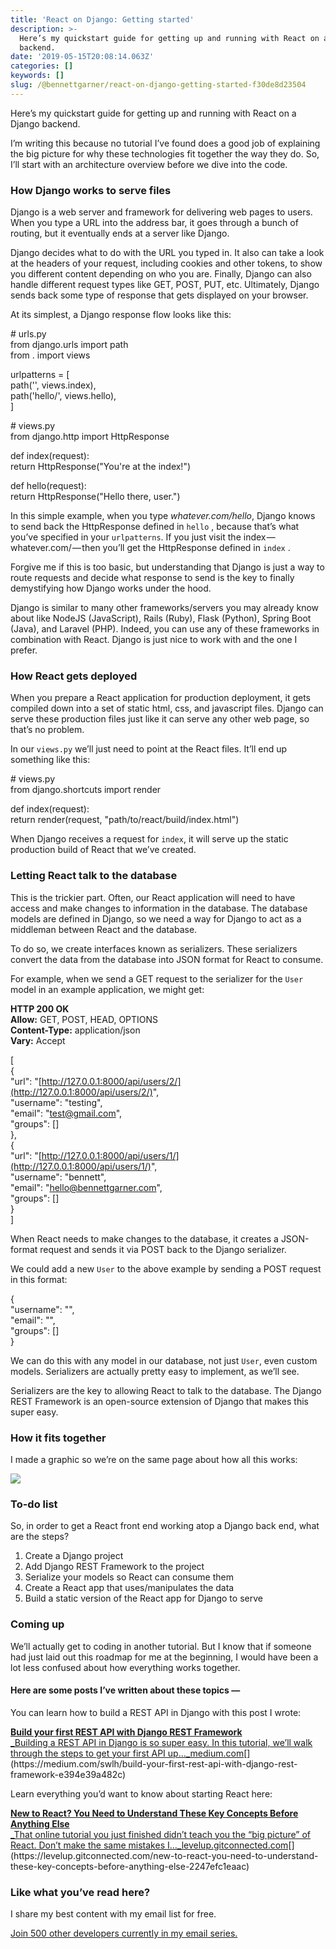 ```yaml
---
title: 'React on Django: Getting started'
description: >-
  Here’s my quickstart guide for getting up and running with React on a Django
  backend.
date: '2019-05-15T20:08:14.063Z'
categories: []
keywords: []
slug: /@bennettgarner/react-on-django-getting-started-f30de8d23504
---
```


Here’s my quickstart guide for getting up and running with React on a Django backend.

I’m writing this because no tutorial I’ve found does a good job of explaining the big picture for why these technologies fit together the way they do. So, I’ll start with an architecture overview before we dive into the code.

### How Django works to serve files

Django is a web server and framework for delivering web pages to users. When you type a URL into the address bar, it goes through a bunch of routing, but it eventually ends at a server like Django.

Django decides what to do with the URL you typed in. It also can take a look at the headers of your request, including cookies and other tokens, to show you different content depending on who you are. Finally, Django can also handle different request types like GET, POST, PUT, etc. Ultimately, Django sends back some type of response that gets displayed on your browser.

At its simplest, a Django response flow looks like this:

\# urls.py  
from django.urls import path  
from . import views

urlpatterns = \[  
    path('', views.index),  
    path('hello/', views.hello),  
\]

\# views.py  
from django.http import HttpResponse

def index(request):  
    return HttpResponse("You're at the index!")

def hello(request):  
    return HttpResponse("Hello there, user.")

In this simple example, when you type _whatever.com/hello_, Django knows to send back the HttpResponse defined in `hello` , because that’s what you’ve specified in your `urlpatterns`. If you just visit the index — whatever.com/ — then you’ll get the HttpResponse defined in `index` .

Forgive me if this is too basic, but understanding that Django is just a way to route requests and decide what response to send is the key to finally demystifying how Django works under the hood.

Django is similar to many other frameworks/servers you may already know about like NodeJS (JavaScript), Rails (Ruby), Flask (Python), Spring Boot (Java), and Laravel (PHP). Indeed, you can use any of these frameworks in combination with React. Django is just nice to work with and the one I prefer.

### How React gets deployed

When you prepare a React application for production deployment, it gets compiled down into a set of static html, css, and javascript files. Django can serve these production files just like it can serve any other web page, so that’s no problem.

In our `views.py` we’ll just need to point at the React files. It’ll end up something like this:

\# views.py  
from django.shortcuts import render

def index(request):  
    return render(request, "path/to/react/build/index.html")

When Django receives a request for `index`, it will serve up the static production build of React that we’ve created.

### Letting React talk to the database

This is the trickier part. Often, our React application will need to have access and make changes to information in the database. The database models are defined in Django, so we need a way for Django to act as a middleman between React and the database.

To do so, we create interfaces known as serializers. These serializers convert the data from the database into JSON format for React to consume.

For example, when we send a GET request to the serializer for the `User` model in an example application, we might get:

**HTTP 200 OK**  
**Allow:** GET, POST, HEAD, OPTIONS  
**Content-Type:** application/json  
**Vary:** Accept  
  
\[  
    {  
        "url": "[http://127.0.0.1:8000/api/users/2/](http://127.0.0.1:8000/api/users/2/)",  
        "username": "testing",  
        "email": "[test@gmail.com](mailto:bennettgarner+test@gmail.com)",  
        "groups": \[\]  
    },  
    {  
        "url": "[http://127.0.0.1:8000/api/users/1/](http://127.0.0.1:8000/api/users/1/)",  
        "username": "bennett",  
        "email": "[hello@bennettgarner.com](mailto:hello@bennettgarner.com)",  
        "groups": \[\]  
    }  
\]

When React needs to make changes to the database, it creates a JSON-format request and sends it via POST back to the Django serializer.

We could add a new `User` to the above example by sending a POST request in this format:

{  
    "username": "",  
    "email": "",  
    "groups": \[\]  
}

We can do this with any model in our database, not just `User`, even custom models. Serializers are actually pretty easy to implement, as we’ll see.

Serializers are the key to allowing React to talk to the database. The Django REST Framework is an open-source extension of Django that makes this super easy.

### How it fits together

I made a graphic so we’re on the same page about how all this works:

![](/Users/bennettgarner/Repos/medium-export-4b46aa4e91f20dbf349cd1ed9133a2978c8dcbbd9f7d7b84cef20f84ed36ffda/posts/md_1643327843943/img/1__lAMsvtB6afHwTQYCNM1xvw.png)

### To-do list

So, in order to get a React front end working atop a Django back end, what are the steps?

1.  Create a Django project
2.  Add Django REST Framework to the project
3.  Serialize your models so React can consume them
4.  Create a React app that uses/manipulates the data
5.  Build a static version of the React app for Django to serve

### Coming up

We’ll actually get to coding in another tutorial. But I know that if someone had just laid out this roadmap for me at the beginning, I would have been a lot less confused about how everything works together.

#### Here are some posts I’ve written about these topics —

You can learn how to build a REST API in Django with this post I wrote:

[**Build your first REST API with Django REST Framework**  
_Building a REST API in Django is so super easy. In this tutorial, we’ll walk through the steps to get your first API up…_medium.com](https://medium.com/swlh/build-your-first-rest-api-with-django-rest-framework-e394e39a482c "https://medium.com/swlh/build-your-first-rest-api-with-django-rest-framework-e394e39a482c")[](https://medium.com/swlh/build-your-first-rest-api-with-django-rest-framework-e394e39a482c)

Learn everything you’d want to know about starting React here:

[**New to React? You Need to Understand These Key Concepts Before Anything Else**  
_That online tutorial you just finished didn’t teach you the “big picture” of React. Don’t make the same mistakes I…_levelup.gitconnected.com](https://levelup.gitconnected.com/new-to-react-you-need-to-understand-these-key-concepts-before-anything-else-2247efc1eaac "https://levelup.gitconnected.com/new-to-react-you-need-to-understand-these-key-concepts-before-anything-else-2247efc1eaac")[](https://levelup.gitconnected.com/new-to-react-you-need-to-understand-these-key-concepts-before-anything-else-2247efc1eaac)

### Like what you’ve read here?

I share my best content with my email list for free.

[Join 500 other developers currently in my email series.](https://sunny-architect-5371.ck.page/0a60026a5d)